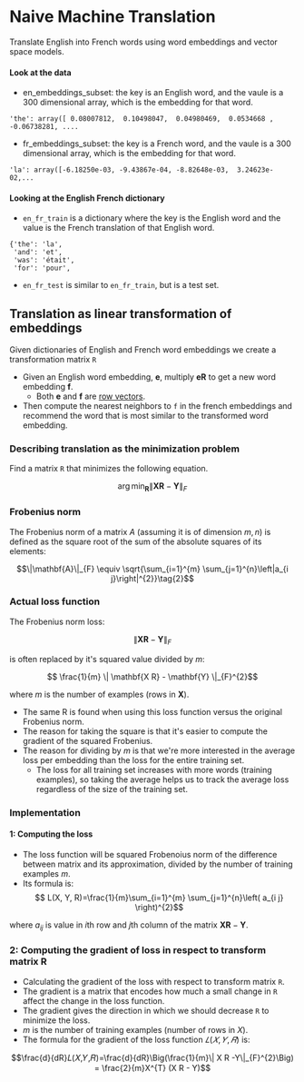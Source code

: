 # Naive Machine Translation 
Translate English  into French words using word embeddings and vector space models. 


#### Look at the data

* en_embeddings_subset: the key is an English word, and the vaule is a
300 dimensional array, which is the embedding for that word.
```
'the': array([ 0.08007812,  0.10498047,  0.04980469,  0.0534668 , -0.06738281, ....
```

* fr_embeddings_subset: the key is a French word, and the vaule is a 300
dimensional array, which is the embedding for that word.
```
'la': array([-6.18250e-03, -9.43867e-04, -8.82648e-03,  3.24623e-02,...
```
#### Looking at the English French dictionary

* `en_fr_train` is a dictionary where the key is the English word and the value
is the French translation of that English word.
```
{'the': 'la',
 'and': 'et',
 'was': 'était',
 'for': 'pour',
```

* `en_fr_test` is similar to `en_fr_train`, but is a test set. 

##  Translation as linear transformation of embeddings

Given dictionaries of English and French word embeddings we create a transformation matrix `R`
* Given an English word embedding, $\mathbf{e}$,  multiply $\mathbf{eR}$ to get a new word embedding $\mathbf{f}$.
    * Both $\mathbf{e}$ and $\mathbf{f}$ are [row vectors](https://en.wikipedia.org/wiki/Row_and_column_vectors).
* Then compute the nearest neighbors to `f` in the french embeddings and recommend the word that is most similar to the transformed word embedding.

### Describing translation as the minimization problem

Find a matrix `R` that minimizes the following equation. 

$$\arg \min _{\mathbf{R}}\| \mathbf{X R} - \mathbf{Y}\|_{F}\tag{1} $$

### Frobenius norm

The Frobenius norm of a matrix $A$ (assuming it is of dimension $m,n$) is defined as the square root of the sum of the absolute squares of its elements:

$$\|\mathbf{A}\|_{F} \equiv \sqrt{\sum_{i=1}^{m} \sum_{j=1}^{n}\left|a_{i j}\right|^{2}}\tag{2}$$

### Actual loss function
The Frobenius norm loss:

$$\| \mathbf{XR} - \mathbf{Y}\|_{F}$$

is often replaced by it's squared value divided by $m$:

$$ \frac{1}{m} \|  \mathbf{X R} - \mathbf{Y} \|_{F}^{2}$$

where $m$ is the number of examples (rows in $\mathbf{X}$).

* The same R is found when using this loss function versus the original Frobenius norm.
* The reason for taking the square is that it's easier to compute the gradient of the squared Frobenius.
* The reason for dividing by $m$ is that we're more interested in the average loss per embedding than the  loss for the entire training set.
    * The loss for all training set increases with more words (training examples),
    so taking the average helps us to track the average loss regardless of the size of the training set.

### Implementation

####  1: Computing the loss
* The loss function will be squared Frobenoius norm of the difference between
matrix and its approximation, divided by the number of training examples $m$.
* Its formula is:
$$ L(X, Y, R)=\frac{1}{m}\sum_{i=1}^{m} \sum_{j=1}^{n}\left( a_{i j} \right)^{2}$$

where $a_{i j}$ is value in $i$th row and $j$th column of the matrix $\mathbf{XR}-\mathbf{Y}$.

###  2: Computing the gradient of loss in respect to transform matrix R

* Calculating the gradient of the loss with respect to transform matrix `R`.
* The gradient is a matrix that encodes how much a small change in `R`
affect the change in the loss function.
* The gradient gives  the direction in which we should decrease `R`
to minimize the loss.
* $m$ is the number of training examples (number of rows in $X$).
* The formula for the gradient of the loss function $𝐿(𝑋,𝑌,𝑅)$ is:

$$\frac{d}{dR}𝐿(𝑋,𝑌,𝑅)=\frac{d}{dR}\Big(\frac{1}{m}\| X R -Y\|_{F}^{2}\Big) = \frac{2}{m}X^{T} (X R - Y)$$